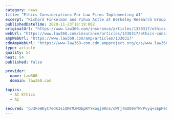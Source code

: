 ```yaml
---
category: news
title: "Ethics Considerations For Law Firms Implementing AI"
excerpt: "Richard Finkelman and Yihua Astle at Berkeley Research Group discuss the ethical and bias concerns law firms must address when implementing artificial intelligence-powered applications for recruiting,"
publishedDateTime: 2020-11-23T18:19:00Z
originalUrl: "https://www.law360.com/insurance/articles/1330317/ethics-considerations-for-law-firms-implementing-ai"
webUrl: "https://www.law360.com/insurance/articles/1330317/ethics-considerations-for-law-firms-implementing-ai"
ampWebUrl: "https://www.law360.com/amp/articles/1330317"
cdnAmpWebUrl: "https://www-law360-com.cdn.ampproject.org/c/s/www.law360.com/amp/articles/1330317"
type: article
quality: 54
heat: 54
published: false

provider:
  name: Law360
  domain: law360.com

topics:
  - AI Ethics
  - AI

secured: "pJ3FoWKyC7edK3siQMrMzMQbpRYYkoqj0Rn5/oWTj7mOO9mfW/Pvyq+3EpPeQagKjF9pHuLvFUvvTKYQF9c0xXCFG2JHBjzCgOoEbkr5gPMtiCzgw8lCzvjWqlvVDoD/XJsF8xiy+tV1QDShAbhdrqvNpdFHIeKUhJ5mubbKiDZuNpAykuNl0IqIt+sOAhPpYSAc+QdbXzHCiCoPDxqe1031C0WsjaKmcqSsmeCuTkJfUCzdXscG6o/1nRh3MZeU3n6Ueai17IBLBYh7OadrpKXgFht/PoVWc3CUUEz3vu5XydNURM18u5x3sHHuHozdQ7A3FpQ9Jdp4FnYghMqfocOYrDLyiq4HRfjVc4/ZqfY=;Gz9QuDMPAPHKhbJ+RGgrVA=="
---
```


